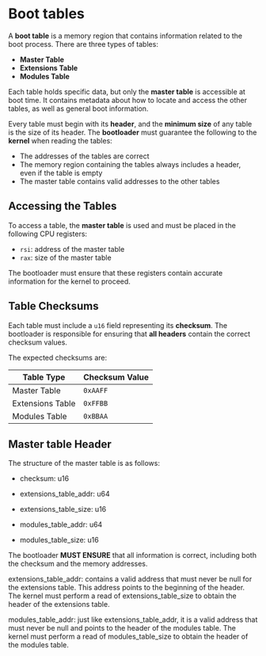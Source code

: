 # Boot tables
A **boot table** is a memory region that contains information related to the boot process. There are three types of tables:

- **Master Table**
- **Extensions Table**
- **Modules Table**

Each table holds specific data, but only the **master table** is accessible at boot time. It contains metadata about how to locate and access the other tables, as well as general boot information.

Every table must begin with its **header**, and the **minimum size** of any table is the size of its header. The **bootloader** must guarantee the following to the **kernel** when reading the tables:

- The addresses of the tables are correct
- The memory region containing the tables always includes a header, even if the table is empty
- The master table contains valid addresses to the other tables

## Accessing the Tables

To access a table, the **master table** is used and must be placed in the following CPU registers:

- `rsi`: address of the master table
- `rax`: size of the master table

The bootloader must ensure that these registers contain accurate information for the kernel to proceed.

## Table Checksums

Each table must include a `u16` field representing its **checksum**. The bootloader is responsible for ensuring that **all headers** contain the correct checksum values.

The expected checksums are:

| Table Type       | Checksum Value |
|------------------|----------------|
| Master Table     | `0xAAFF`       |
| Extensions Table | `0xFFBB`       |
| Modules Table    | `0xBBAA`       |

## Master table Header
The structure of the master table is as follows:

-   checksum: u16

-   extensions_table_addr: u64

-   extensions_table_size: u16

-   modules_table_addr: u64
-   modules_table_size: u16


The bootloader **MUST ENSURE** that all information is correct, including both the checksum and the memory addresses.

extensions_table_addr: contains a valid address that must never be null for the extensions table. This address points to the beginning of the header. The kernel must perform a read of extensions_table_size to obtain the header of the extensions table.

modules_table_addr: just like extensions_table_addr, it is a valid address that must never be null and points to the header of the modules table. The kernel must perform a read of modules_table_size to obtain the header of the modules table.
